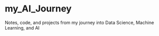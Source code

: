 # my_AI_Journey
Notes, code, and projects from my journey into Data Science, Machine Learning, and AI 
